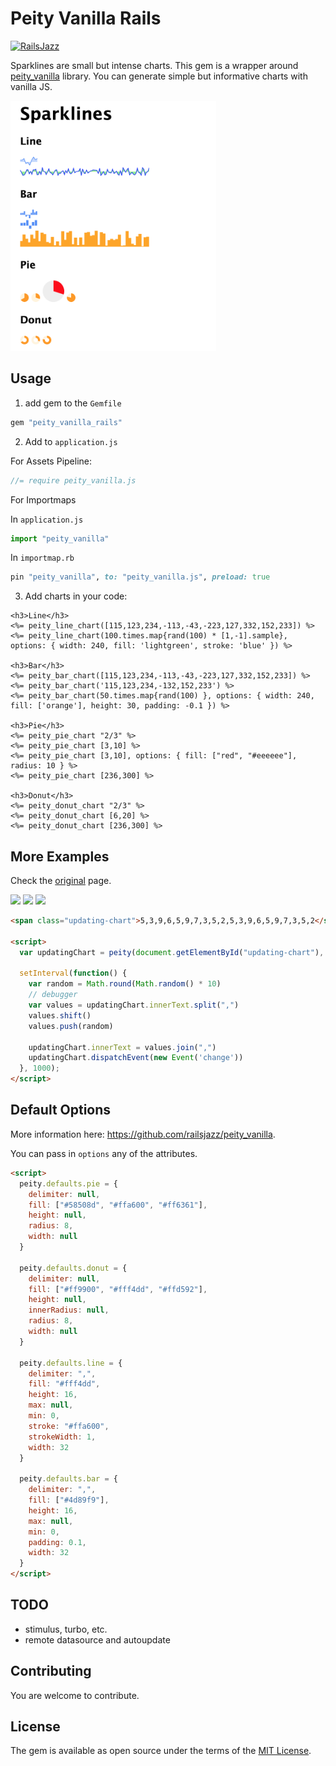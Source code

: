 # Peity Vanilla Rails

[![RailsJazz](https://github.com/igorkasyanchuk/rails_time_travel/blob/main/docs/my_other.svg?raw=true)](https://www.railsjazz.com)

Sparklines are small but intense charts. This gem is a wrapper around [peity_vanilla](https://github.com/railsjazz/peity_vanilla) library. You can generate simple but informative charts with vanilla JS.

<img src="./docs/sparklines.png" height="400px"/>

## Usage

1. add gem to the `Gemfile`

```ruby
gem "peity_vanilla_rails"
```

2. Add to `application.js`

For Assets Pipeline:

```javascript
//= require peity_vanilla.js
```

For Importmaps

In `application.js`

```js
import "peity_vanilla"
```

In `importmap.rb`

```ruby
pin "peity_vanilla", to: "peity_vanilla.js", preload: true
```

3. Add charts in your code:

```erb
<h3>Line</h3>
<%= peity_line_chart([115,123,234,-113,-43,-223,127,332,152,233]) %>
<%= peity_line_chart(100.times.map{rand(100) * [1,-1].sample}, options: { width: 240, fill: 'lightgreen', stroke: 'blue' }) %>

<h3>Bar</h3>
<%= peity_bar_chart([115,123,234,-113,-43,-223,127,332,152,233]) %>
<%= peity_bar_chart('115,123,234,-132,152,233') %>
<%= peity_bar_chart(50.times.map{rand(100) }, options: { width: 240, fill: ['orange'], height: 30, padding: -0.1 }) %>

<h3>Pie</h3>
<%= peity_pie_chart "2/3" %>
<%= peity_pie_chart [3,10] %>
<%= peity_pie_chart [3,10], options: { fill: ["red", "#eeeeee"], radius: 10 } %>
<%= peity_pie_chart [236,300] %>

<h3>Donut</h3>
<%= peity_donut_chart "2/3" %>
<%= peity_donut_chart [6,20] %>
<%= peity_donut_chart [236,300] %>
```

## More Examples

Check the [original](https://github.com/railsjazz/peity_vanilla) page.

<img src="https://github.com/railsjazz/peity_vanilla/raw/main/docs/color.png"/>
<img src="https://github.com/railsjazz/peity_vanilla/raw/main/docs/custom.png"/>
<img src="https://github.com/railsjazz/peity_vanilla/raw/main/docs/animation.gif"/>

```html
<span class="updating-chart">5,3,9,6,5,9,7,3,5,2,5,3,9,6,5,9,7,3,5,2</span>

<script>
  var updatingChart = peity(document.getElementById("updating-chart"), "line", { width: 64 });
  
  setInterval(function() {
    var random = Math.round(Math.random() * 10)
    // debugger
    var values = updatingChart.innerText.split(",")
    values.shift()
    values.push(random)

    updatingChart.innerText = values.join(",")
    updatingChart.dispatchEvent(new Event('change'))
  }, 1000);
</script>
```

## Default Options

More information here: https://github.com/railsjazz/peity_vanilla.

You can pass in `options` any of the attributes.

```html
<script>
  peity.defaults.pie = {
    delimiter: null,
    fill: ["#58508d", "#ffa600", "#ff6361"],
    height: null,
    radius: 8,
    width: null
  }

  peity.defaults.donut = {
    delimiter: null,
    fill: ["#ff9900", "#fff4dd", "#ffd592"],
    height: null,
    innerRadius: null,
    radius: 8,
    width: null
  }

  peity.defaults.line = {
    delimiter: ",",
    fill: "#fff4dd",
    height: 16,
    max: null,
    min: 0,
    stroke: "#ffa600",
    strokeWidth: 1,
    width: 32
  }

  peity.defaults.bar = {
    delimiter: ",",
    fill: ["#4d89f9"],
    height: 16,
    max: null,
    min: 0,
    padding: 0.1,
    width: 32
  } 
</script>
```

## TODO

- stimulus, turbo, etc.
- remote datasource and autoupdate

## Contributing

You are welcome to contribute.

## License

The gem is available as open source under the terms of the [MIT License](https://opensource.org/licenses/MIT).

